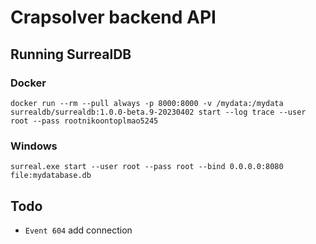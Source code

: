 # **Crapsolver backend API**

## **Running SurrealDB**

### Docker

```
docker run --rm --pull always -p 8000:8000 -v /mydata:/mydata surrealdb/surrealdb:1.0.0-beta.9-20230402 start --log trace --user root --pass rootnikoontoplmao5245
```

### Windows
```
surreal.exe start --user root --pass root --bind 0.0.0.0:8080 file:mydatabase.db
```

## Todo

- `Event 604` add connection